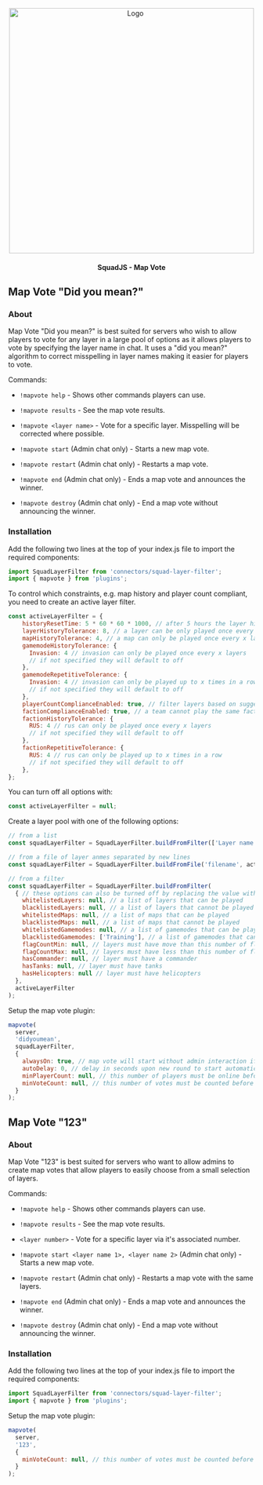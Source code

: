 <div align="center">

<img src="../../assets/squadjs-logo.png" alt="Logo" width="500"/>

#### SquadJS - Map Vote
</div>

## Map Vote "Did you mean?"
### About
Map Vote "Did you mean?" is best suited for servers who wish to allow players to vote for any layer in a large pool of options as it allows players to vote by specifying the layer name in chat. It uses a "did you mean?" algorithm to correct misspelling in layer names making it easier for players to vote.

Commands:
 * `!mapvote help` - Shows other commands players can use.
 * `!mapvote results` - See the map vote results.
 * `!mapvote <layer name>` - Vote for a specific layer. Misspelling will be corrected where possible.
 
 
 * `!mapvote start` (Admin chat only) - Starts a new map vote.
 * `!mapvote restart` (Admin chat only) - Restarts a map vote.
 * `!mapvote end` (Admin chat only) - Ends a map vote and announces the winner.
 * `!mapvote destroy` (Admin chat only) - End a map vote without announcing the winner.

### Installation
Add the following two lines at the top of your index.js file to import the required components:
```js
import SquadLayerFilter from 'connectors/squad-layer-filter';
import { mapvote } from 'plugins';
```

To control which constraints, e.g. map history and player count compliant, you need to create an active layer filter.
```js
const activeLayerFilter = {
    historyResetTime: 5 * 60 * 60 * 1000, // after 5 hours the layer history is ignored. null if off
    layerHistoryTolerance: 8, // a layer can be only played once every x layers. null if off
    mapHistoryTolerance: 4, // a map can only be played once every x layers. null if off
    gamemodeHistoryTolerance: {
      Invasion: 4 // invasion can only be played once every x layers
      // if not specified they will default to off
    },
    gamemodeRepetitiveTolerance: {
      Invasion: 4 // invasion can only be played up to x times in a row
      // if not specified they will default to off
    },
    playerCountComplianceEnabled: true, // filter layers based on suggested player counts if true
    factionComplianceEnabled: true, // a team cannot play the same faction twice in a row
    factionHistoryTolerance: {
      RUS: 4 // rus can only be played once every x layers
      // if not specified they will default to off
    },
    factionRepetitiveTolerance: {
      RUS: 4 // rus can only be played up to x times in a row
      // if not specified they will default to off
    },
};
```

You can turn off all options with:
```js
const activeLayerFilter = null;
```

Create a layer pool with one of the following options:
```js
// from a list
const squadLayerFilter = SquadLayerFilter.buildFromFilter(['Layer name 1', 'layer name 2'], activeLayerFilter);

// from a file of layer anmes separated by new lines
const squadLayerFilter = SquadLayerFilter.buildFromFile('filename', activeLayerFilter);

// from a filter
const squadLayerFilter = SquadLayerFilter.buildFromFilter(
  { // these options can also be turned off by replacing the value with null
    whitelistedLayers: null, // a list of layers that can be played
    blacklistedLayers: null, // a list of layers that cannot be played
    whitelistedMaps: null, // a list of maps that can be played
    blacklistedMaps: null, // a list of maps that cannot be played
    whitelistedGamemodes: null, // a list of gamemodes that can be played
    blacklistedGamemodes: ['Training'], // a list of gamemodes that cannot be played
    flagCountMin: null, // layers must have move than this number of flags
    flagCountMax: null, // layers must have less than this number of flags
    hasCommander: null, // layer must have a commander
    hasTanks: null, // layer must have tanks
    hasHelicopters: null // layer must have helicopters
  },
  activeLayerFilter
);
```

Setup the map vote plugin:
```js
mapvote(
  server, 
  'didyoumean', 
  squadLayerFilter, 
  {
    alwaysOn: true, // map vote will start without admin interaction if true
    autoDelay: 0, // delay in seconds upon new round to start automatic voting (alwaysOn:true)
    minPlayerCount: null, // this number of players must be online before they can vote. null is off
    minVoteCount: null, // this number of votes must be counted before a layer is selected. null is off
  }
);
```

## Map Vote "123"
### About
Map Vote "123" is best suited for servers who want to allow admins to create map votes that allow players to easily choose from a small selection of layers.

Commands:
 * `!mapvote help` - Shows other commands players can use.
 * `!mapvote results` - See the map vote results.
 * `<layer number>` - Vote for a specific layer via it's associated number.
 
 
 * `!mapvote start <layer name 1>, <layer name 2>` (Admin chat only) - Starts a new map vote.
 * `!mapvote restart` (Admin chat only) - Restarts a map vote with the same layers.
 * `!mapvote end` (Admin chat only) - Ends a map vote and announces the winner.
 * `!mapvote destroy` (Admin chat only) - End a map vote without announcing the winner.

### Installation
Add the following two lines at the top of your index.js file to import the required components:
```js
import SquadLayerFilter from 'connectors/squad-layer-filter';
import { mapvote } from 'plugins';
```

Setup the map vote plugin:
```js
mapvote(
  server, 
  '123', 
  {
    minVoteCount: null, // this number of votes must be counted before a layer is selected. null is off
  }
);
```
